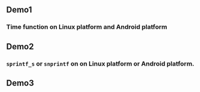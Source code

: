 ## Demo1 
### Time function on Linux platform and Android platform

## Demo2
### ```sprintf_s``` or ```snprintf``` on  on Linux platform or Android platform. 

## Demo3
### 